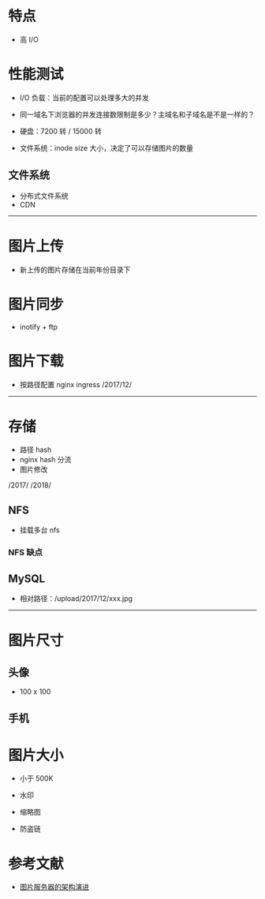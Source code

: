 # 特点
- 高 I/O

# 性能测试
- I/O 负载：当前的配置可以处理多大的并发
- 同一域名下浏览器的并发连接数限制是多少？主域名和子域名是不是一样的？

- 硬盘：7200 转 / 15000 转
- 文件系统：inode size 大小，决定了可以存储图片的数量


## 文件系统
- 分布式文件系统
- CDN


---


# 图片上传
- 新上传的图片存储在当前年份目录下

# 图片同步
- inotify + ftp

# 图片下载
- 按路径配置 nginx ingress /2017/12/


---


# 存储
- 路径 hash
- nginx hash 分流
- 图片修改

/2017/
/2018/

## NFS
- 挂载多台 nfs

### NFS 缺点


## MySQL
- 相对路径：/upload/2017/12/xxx.jpg


---


# 图片尺寸

## 头像
- 100 x 100

## 手机 


# 图片大小
- 小于 500K


- 水印
- 缩略图
- 防盗链


# 参考文献
- [图片服务器的架构演进](https://www.cnblogs.com/1995hxt/p/6096710.html)

